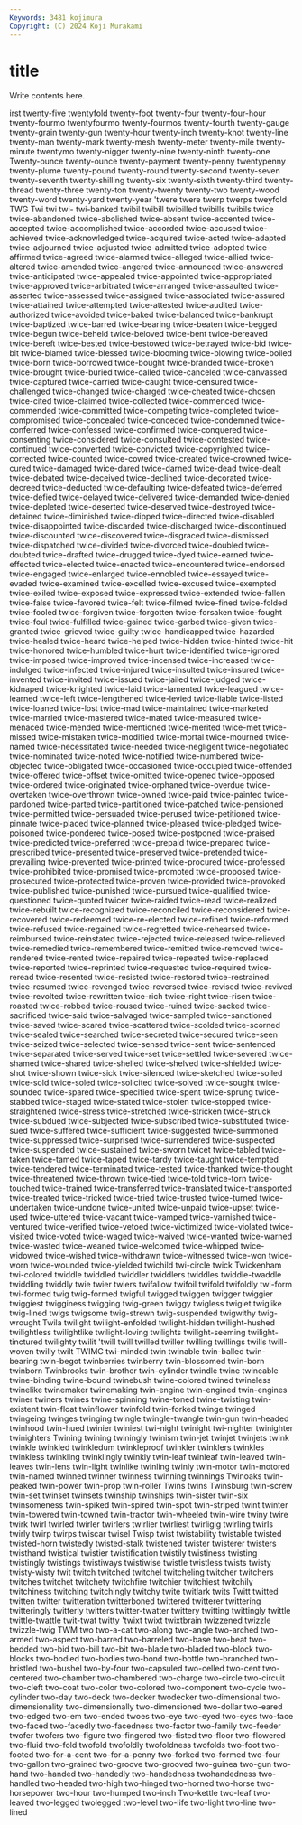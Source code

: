 ```yaml
---
Keywords: 3481 kojimura
Copyright: (C) 2024 Koji Murakami
---
```


# title

Write contents here.



irst
twenty-five twentyfold twenty-foot twenty-four twenty-four-hour twenty-fourmo twentyfourmo twenty-fourmos twenty-fourth twenty-gauge
twenty-grain twenty-gun twenty-hour twenty-inch twenty-knot twenty-line twenty-man twenty-mark twenty-mesh twenty-meter
twenty-mile twenty-minute twentymo twenty-nigger twenty-nine twenty-ninth twenty-one Twenty-ounce twenty-ounce twenty-payment
twenty-penny twentypenny twenty-plume twenty-pound twenty-round twenty-second twenty-seven twenty-seventh twenty-shilling twenty-six
twenty-sixth twenty-third twenty-thread twenty-three twenty-ton twenty-twenty twenty-two twenty-wood twenty-word twenty-yard
twenty-year 'twere twere twerp twerps tweyfold TWG Twi twi twi-
twi-banked twibil twibill twibilled twibills twibils twice twice-abandoned twice-abolished twice-absent
twice-accented twice-accepted twice-accomplished twice-accorded twice-accused twice-achieved twice-acknowledged twice-acquired twice-acted twice-adapted
twice-adjourned twice-adjusted twice-admitted twice-adopted twice-affirmed twice-agreed twice-alarmed twice-alleged twice-allied twice-altered
twice-amended twice-angered twice-announced twice-answered twice-anticipated twice-appealed twice-appointed twice-appropriated twice-approved twice-arbitrated
twice-arranged twice-assaulted twice-asserted twice-assessed twice-assigned twice-associated twice-assured twice-attained twice-attempted twice-attested
twice-audited twice-authorized twice-avoided twice-baked twice-balanced twice-bankrupt twice-baptized twice-barred twice-bearing twice-beaten
twice-begged twice-begun twice-beheld twice-beloved twice-bent twice-bereaved twice-bereft twice-bested twice-bestowed twice-betrayed
twice-bid twice-bit twice-blamed twice-blessed twice-blooming twice-blowing twice-boiled twice-born twice-borrowed twice-bought
twice-branded twice-broken twice-brought twice-buried twice-called twice-canceled twice-canvassed twice-captured twice-carried twice-caught
twice-censured twice-challenged twice-changed twice-charged twice-cheated twice-chosen twice-cited twice-claimed twice-collected twice-commenced
twice-commended twice-committed twice-competing twice-completed twice-compromised twice-concealed twice-conceded twice-condemned twice-conferred twice-confessed
twice-confirmed twice-conquered twice-consenting twice-considered twice-consulted twice-contested twice-continued twice-converted twice-convicted twice-copyrighted
twice-corrected twice-counted twice-cowed twice-created twice-crowned twice-cured twice-damaged twice-dared twice-darned twice-dead
twice-dealt twice-debated twice-deceived twice-declined twice-decorated twice-decreed twice-deducted twice-defaulting twice-defeated twice-deferred
twice-defied twice-delayed twice-delivered twice-demanded twice-denied twice-depleted twice-deserted twice-deserved twice-destroyed twice-detained
twice-diminished twice-dipped twice-directed twice-disabled twice-disappointed twice-discarded twice-discharged twice-discontinued twice-discounted twice-discovered
twice-disgraced twice-dismissed twice-dispatched twice-divided twice-divorced twice-doubled twice-doubted twice-drafted twice-drugged twice-dyed
twice-earned twice-effected twice-elected twice-enacted twice-encountered twice-endorsed twice-engaged twice-enlarged twice-ennobled twice-essayed
twice-evaded twice-examined twice-excelled twice-excused twice-exempted twice-exiled twice-exposed twice-expressed twice-extended twice-fallen
twice-false twice-favored twice-felt twice-filmed twice-fined twice-folded twice-fooled twice-forgiven twice-forgotten twice-forsaken
twice-fought twice-foul twice-fulfilled twice-gained twice-garbed twice-given twice-granted twice-grieved twice-guilty twice-handicapped
twice-hazarded twice-healed twice-heard twice-helped twice-hidden twice-hinted twice-hit twice-honored twice-humbled twice-hurt
twice-identified twice-ignored twice-imposed twice-improved twice-incensed twice-increased twice-indulged twice-infected twice-injured twice-insulted
twice-insured twice-invented twice-invited twice-issued twice-jailed twice-judged twice-kidnaped twice-knighted twice-laid twice-lamented
twice-leagued twice-learned twice-left twice-lengthened twice-levied twice-liable twice-listed twice-loaned twice-lost twice-mad
twice-maintained twice-marketed twice-married twice-mastered twice-mated twice-measured twice-menaced twice-mended twice-mentioned twice-merited
twice-met twice-missed twice-mistaken twice-modified twice-mortal twice-mourned twice-named twice-necessitated twice-needed twice-negligent
twice-negotiated twice-nominated twice-noted twice-notified twice-numbered twice-objected twice-obligated twice-occasioned twice-occupied twice-offended
twice-offered twice-offset twice-omitted twice-opened twice-opposed twice-ordered twice-originated twice-orphaned twice-overdue twice-overtaken
twice-overthrown twice-owned twice-paid twice-painted twice-pardoned twice-parted twice-partitioned twice-patched twice-pensioned twice-permitted
twice-persuaded twice-perused twice-petitioned twice-pinnate twice-placed twice-planned twice-pleased twice-pledged twice-poisoned twice-pondered
twice-posed twice-postponed twice-praised twice-predicted twice-preferred twice-prepaid twice-prepared twice-prescribed twice-presented twice-preserved
twice-pretended twice-prevailing twice-prevented twice-printed twice-procured twice-professed twice-prohibited twice-promised twice-promoted twice-proposed
twice-prosecuted twice-protected twice-proven twice-provided twice-provoked twice-published twice-punished twice-pursued twice-qualified twice-questioned
twice-quoted twicer twice-raided twice-read twice-realized twice-rebuilt twice-recognized twice-reconciled twice-reconsidered twice-recovered
twice-redeemed twice-re-elected twice-refined twice-reformed twice-refused twice-regained twice-regretted twice-rehearsed twice-reimbursed twice-reinstated
twice-rejected twice-released twice-relieved twice-remedied twice-remembered twice-remitted twice-removed twice-rendered twice-rented twice-repaired
twice-repeated twice-replaced twice-reported twice-reprinted twice-requested twice-required twice-reread twice-resented twice-resisted twice-restored
twice-restrained twice-resumed twice-revenged twice-reversed twice-revised twice-revived twice-revolted twice-rewritten twice-rich twice-right
twice-risen twice-roasted twice-robbed twice-roused twice-ruined twice-sacked twice-sacrificed twice-said twice-salvaged twice-sampled
twice-sanctioned twice-saved twice-scared twice-scattered twice-scolded twice-scorned twice-sealed twice-searched twice-secreted twice-secured
twice-seen twice-seized twice-selected twice-sensed twice-sent twice-sentenced twice-separated twice-served twice-set twice-settled
twice-severed twice-shamed twice-shared twice-shelled twice-shelved twice-shielded twice-shot twice-shown twice-sick twice-silenced
twice-sketched twice-soiled twice-sold twice-soled twice-solicited twice-solved twice-sought twice-sounded twice-spared twice-specified
twice-spent twice-sprung twice-stabbed twice-staged twice-stated twice-stolen twice-stopped twice-straightened twice-stress twice-stretched
twice-stricken twice-struck twice-subdued twice-subjected twice-subscribed twice-substituted twice-sued twice-suffered twice-sufficient twice-suggested
twice-summoned twice-suppressed twice-surprised twice-surrendered twice-suspected twice-suspended twice-sustained twice-sworn twicet twice-tabled
twice-taken twice-tamed twice-taped twice-tardy twice-taught twice-tempted twice-tendered twice-terminated twice-tested twice-thanked
twice-thought twice-threatened twice-thrown twice-tied twice-told twice-torn twice-touched twice-trained twice-transferred twice-translated
twice-transported twice-treated twice-tricked twice-tried twice-trusted twice-turned twice-undertaken twice-undone twice-united twice-unpaid
twice-upset twice-used twice-uttered twice-vacant twice-vamped twice-varnished twice-ventured twice-verified twice-vetoed twice-victimized
twice-violated twice-visited twice-voted twice-waged twice-waived twice-wanted twice-warned twice-wasted twice-weaned twice-welcomed
twice-whipped twice-widowed twice-wished twice-withdrawn twice-witnessed twice-won twice-worn twice-wounded twice-yielded twichild
twi-circle twick Twickenham twi-colored twiddle twiddled twiddler twiddlers twiddles twiddle-twaddle
twiddling twiddly twie twier twiers twifallow twifoil twifold twifoldly twi-form
twi-formed twig twig-formed twigful twigged twiggen twigger twiggier twiggiest twigginess
twigging twig-green twiggy twigless twiglet twiglike twig-lined twigs twigsome twig-strewn
twig-suspended twigwithy twig-wrought Twila twilight twilight-enfolded twilight-hidden twilight-hushed twilightless twilightlike
twilight-loving twilights twilight-seeming twilight-tinctured twilighty twilit 'twill twill twilled twiller
twilling twillings twills twill-woven twilly twilt TWIMC twi-minded twin twinable
twin-balled twin-bearing twin-begot twinberries twinberry twin-blossomed twin-born twinborn Twinbrooks twin-brother
twin-cylinder twindle twine twineable twine-binding twine-bound twinebush twine-colored twined twineless
twinelike twinemaker twinemaking twin-engine twin-engined twin-engines twiner twiners twines twine-spinning
twine-toned twine-twisting twin-existent twin-float twinflower twinfold twin-forked twinge twinged twingeing
twinges twinging twingle twingle-twangle twin-gun twin-headed twinhood twin-hued twinier twiniest
twi-night twinight twi-nighter twinighter twinighters Twining twining twiningly twinism twin-jet
twinjet twinjets twink twinkle twinkled twinkledum twinkleproof twinkler twinklers twinkles
twinkless twinkling twinklingly twinkly twin-leaf twinleaf twin-leaved twin-leaves twin-lens twin-light
twinlike twinling twinly twin-motor twin-motored twin-named twinned twinner twinness twinning
twinnings Twinoaks twin-peaked twin-power twin-prop twin-roller Twins twins Twinsburg twin-screw
twin-set twinset twinsets twinship twinships twin-sister twin-six twinsomeness twin-spiked twin-spired
twin-spot twin-striped twint twinter twin-towered twin-towned twin-tractor twin-wheeled twin-wire twiny
twire twirk twirl twirled twirler twirlers twirlier twirliest twirligig twirling
twirls twirly twirp twirps twiscar twisel Twisp twist twistability twistable
twisted twisted-horn twistedly twisted-stalk twistened twister twisterer twisters twisthand twistical
twistier twistification twistily twistiness twisting twistingly twistings twistiways twistiwise twistle
twistless twists twisty twisty-wisty twit twitch twitched twitchel twitcheling twitcher
twitchers twitches twitchet twitchety twitchfire twitchier twitchiest twitchily twitchiness twitching
twitchingly twitchy twite twitlark twits Twitt twitted twitten twitter twitteration
twitterboned twittered twitterer twittering twitteringly twitterly twitters twitter-twatter twittery twitting
twittingly twittle twittle-twattle twit-twat twitty 'twixt twixt twixtbrain twizzened twizzle
twizzle-twig TWM two two-a-cat two-along two-angle two-arched two-armed two-aspect two-barred
two-barreled two-base two-beat two-bedded two-bid two-bill two-bit two-blade two-bladed two-block
two-blocks two-bodied two-bodies two-bond two-bottle two-branched two-bristled two-bushel two-by-four two-capsuled
two-celled two-cent two-centered two-chamber two-chambered two-charge two-circle two-circuit two-cleft two-coat
two-color two-colored two-component two-cycle two-cylinder two-day two-deck two-decker twodecker two-dimensional
two-dimensionality two-dimensionally two-dimensioned two-dollar two-eared two-edged two-em two-ended twoes two-eye
two-eyed two-eyes two-face two-faced two-facedly two-facedness two-factor two-family two-feeder twofer
twofers two-figure two-fingered two-fisted two-floor two-flowered two-fluid two-fold twofold twofoldly
twofoldness twofolds two-foot two-footed two-for-a-cent two-for-a-penny two-forked two-formed two-four two-gallon
two-grained two-groove two-grooved two-guinea two-gun two-hand two-handed two-handedly two-handedness twohandedness
two-handled two-headed two-high two-hinged two-horned two-horse two-horsepower two-hour two-humped two-inch
Two-kettle two-leaf two-leaved two-legged twolegged two-level two-life two-light two-line two-lined
